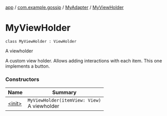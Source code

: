 [app](../../../index.md) / [com.example.gossip](../../index.md) / [MyAdapter](../index.md) / [MyViewHolder](./index.md)

# MyViewHolder

`class MyViewHolder : ViewHolder`

A viewholder

A custom view holder. Allows adding interactions with each item. This one implements a
button.

### Constructors

| Name | Summary |
|---|---|
| [&lt;init&gt;](-init-.md) | `MyViewHolder(itemView: View)`<br>A viewholder |
